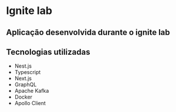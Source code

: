 # Ignite lab

## Aplicação desenvolvida durante o ignite lab

## Tecnologias utilizadas
- Nest.js
- Typescript
- Next.js 
- GraphQL
- Apache Kafka
- Docker
- Apollo Client